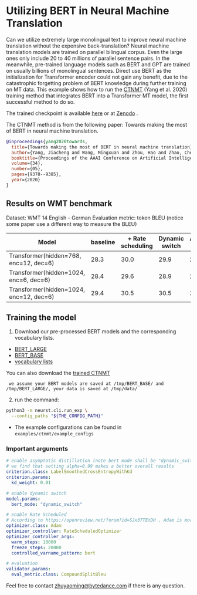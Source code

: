 # Utilizing BERT in Neural Machine Translation

Can we utilize extremely large monolingual text to improve neural machine translation without the expensive back-translation? 
Neural machine translation models are trained on parallel bilingual corpus. Even the large ones only include 20 to 40 millions of parallel sentence pairs. 
In the meanwhile, pre-trained language models such as BERT and GPT are trained on usually billions of monolingual sentences. 
Direct use BERT as the initialization for Transformer encoder could not gain any benefit, due to the catastrophic forgetting problem of BERT knowledge during further training on MT data. 
This example shows how to run the [CTNMT](https://arxiv.org/abs/1908.05672) (Yang et al. 2020) training method that integrates BERT into a Transformer MT model, the first successful method to do so. 

The trained checkpoint is available [here](https://lf3-nlp-opensource.bytetos.com/obj/nlp-opensource/aaai2020/ctnmt/ckpt.ctnmt.zip) or at [Zenodo](https://zenodo.org/record/6766335#.YrqanuxBxTY) .


The CTNMT method is from the following paper: Towards making the most of BERT in neural machine translation.
```bibtex
@inproceedings{yang2020towards,
  title={Towards making the most of BERT in neural machine translation},
  author={Yang, Jiacheng and Wang, Mingxuan and Zhou, Hao and Zhao, Chengqi and Zhang, Weinan and Yu, Yong and Li, Lei},
  booktitle={Proceedings of the AAAI Conference on Artificial Intelligence},
  volume={34},
  number={05},
  pages={9378--9385},
  year={2020}
}
```

## Results on WMT benchmark

Dataset: WMT 14 English - German
Evaluation metric: token BLEU
(notice some paper use a different way to measure the BLEU)

| Model                                   | baseline | + Rate scheduling | Dynamic switch | Asymptotic Distillation | Full CTNMT |
|-----------------------------------------|----------|-------------------|----------------|-------------------------|-------------|
| Transformer(hidden=768, enc=12, dec=6)  | 28.3     | 30.0              | 29.9           | 28.7                    |  30.1        |
| Transformer(hidden=1024, enc=6, dec=6)  | 28.4     | 29.6              | 28.9           | 28.6                    |            |
| Transformer(hidden=1024, enc=12, dec=6) | 29.4     | 30.5              | 30.5           | 29.0                    |            |


## Training the model 

1. Download our pre-processed BERT models and the corresponding vocabulary lists.
+ [BERT_LARGE](http://lf3-nlp-opensource.bytetos.com/obj/nlp-opensource/neurst/ctnmt/BERT_LARGE.zip)
+ [BERT_BASE](http://lf3-nlp-opensource.bytetos.com/obj/nlp-opensource/neurst/ctnmt/BERT_BASE.zip)
+ [vocabulary lists](http://lf3-nlp-opensource.bytetos.com/obj/nlp-opensource/neurst/ctnmt/vocab.zip)

You can also download the [trained CTNMT](https://lf3-nlp-opensource.bytetos.com/obj/nlp-opensource/aaai2020/ctnmt/ckpt.ctnmt.zip)

     we assume your BERT models are saved at /tmp/BERT_BASE/ and /tmp/BERT_LARGE/, your data is saved at /tmp/data/

2. run the command:

```bash
python3 -m neurst.cli.run_exp \
  --config_paths "${THE_CONFIG_PATH}"
```

* The example configurations can be found in `examples/ctnmt/example_configs`

### Important arguments
```yaml
# enable asymptotic distillation (note bert mode shall be "dynamic_switch" or "bert_distillation")
# we find that setting alpha=0.99 makes a better overall results 
criterion.class: LabelSmoothedCrossEntropyWithKd
criterion.params:
  kd_weight: 0.01

# enable dynamic switch
model.params:
  bert_mode: "dynamic_switch"

# enable Rate Scheduled
# According to https://openreview.net/forum?id=SJx37TEtDH , Adam is more friendly to Transformer compared to SGD
optimizer.class: Adam
optimizer_controller: RateScheduledOptimizer
optimizer_controller_args:
  warm_steps: 10000
  freeze_steps: 20000
  controlled_varname_pattern: bert

# evaluation
validator.params:
  eval_metric.class: CompoundSplitBleu


```


Feel free to contact [zhuyaoming@bytedance.com](zhuyaoming@bytedance.com) if there is any question.  


